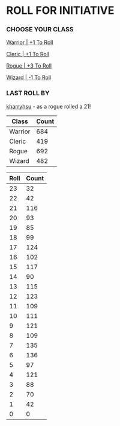 # ROLL FOR INITIATIVE
### CHOOSE YOUR CLASS

[Warrior | +1 To Roll](https://github.com/benjaminsampica/benjaminsampica/issues/new?title=roll%7Cwarrior&body=Just+click+%27Submit+new+issue%27.)

[Cleric | +1 To Roll](https://github.com/benjaminsampica/benjaminsampica/issues/new?title=roll%7Ccleric&body=Just+click+%27Submit+new+issue%27.)

[Rogue | +3 To Roll](https://github.com/benjaminsampica/benjaminsampica/issues/new?title=roll%7Crogue&body=Just+click+%27Submit+new+issue%27.)

[Wizard | -1 To Roll](https://github.com/benjaminsampica/benjaminsampica/issues/new?title=roll%7Cwizard&body=Just+click+%27Submit+new+issue%27.)
### LAST ROLL BY
[kharryhsu](https://www.github.com/kharryhsu) - as a rogue rolled a 21!

|Class|Count|
|-|-|
|Warrior|684|
|Cleric|419|
|Rogue|692|
|Wizard|482|

|Roll|Count|
|-|-|
|23|32
|22|42
|21|116
|20|93
|19|85
|18|99
|17|124
|16|102
|15|117
|14|90
|13|115
|12|123
|11|109
|10|111
|9|121
|8|109
|7|135
|6|136
|5|97
|4|121
|3|88
|2|70
|1|42
|0|0
